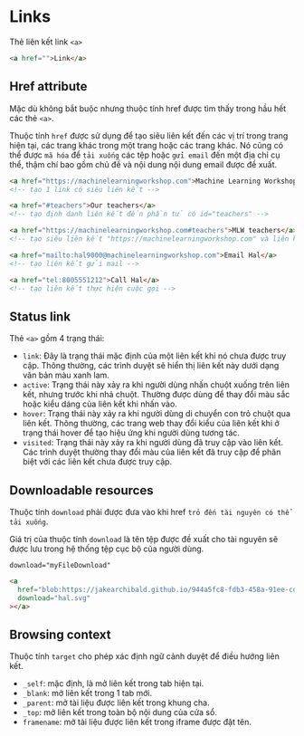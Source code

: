 # Links

Thẻ liên kết link `<a>`

```html title="Example"
<a href="">Link</a>
```

## Href attribute

Mặc dù không bắt buộc nhưng thuộc tính href được tìm thấy trong hầu hết các thẻ `<a>`.

Thuộc tính `href` được sử dụng để tạo siêu liên kết đến các vị trí trong trang hiện tại, các trang khác trong một trang hoặc các trang khác. Nó cũng có thể được `mã hóa` để `tải xuống` các tệp hoặc `gửi email` đến một địa chỉ cụ thể, thậm chí bao gồm chủ đề và nội dung nội dung email được đề xuất.

```html title="Example"
<a href="https://machinelearningworkshop.com">Machine Learning Workshop</a>
<!-- tạo 1 link có siêu liên kết -->

<a href="#teachers">Our teachers</a>
<!-- tạo định danh liên kết đến phần tử có id="teachers" -->

<a href="https://machinelearningworkshop.com#teachers">MLW teachers</a>
<!-- tạo siêu liên kết "https://machinelearningworkshop.com" và liên kết đến phần tử có id="teachers" -->

<a href="mailto:hal9000@machinelearningworkshop.com">Email Hal</a>
<!-- tạo liên kết gửi mail -->

<a href="tel:8005551212">Call Hal</a>
<!-- tạo liên kết thực hiện cuộc gọi -->
```

## Status link

Thẻ `<a>` gồm 4 trạng thái:

- `link`: Đây là trạng thái mặc định của một liên kết khi nó chưa được truy cập. Thông thường, các trình duyệt sẽ hiển thị liên kết này dưới dạng văn bản màu xanh lam.
- `active`: Trạng thái này xảy ra khi người dùng nhấn chuột xuống trên liên kết, nhưng trước khi nhả chuột. Thường được dùng để thay đổi màu sắc hoặc kiểu dáng của liên kết khi nhấn vào.
- `hover`: Trạng thái này xảy ra khi người dùng di chuyển con trỏ chuột qua liên kết. Thông thường, các trang web thay đổi kiểu của liên kết khi ở trạng thái hover để tạo hiệu ứng khi người dùng tương tác.
- `visited`: Trạng thái này xảy ra khi người dùng đã truy cập vào liên kết. Các trình duyệt thường thay đổi màu của liên kết đã truy cập để phân biệt với các liên kết chưa được truy cập.

## Downloadable resources

Thuộc tính `download` phải được đưa vào khi href `trỏ đến tài nguyên có thể tải xuống`.

Giá trị của thuộc tính `download` là tên tệp được đề xuất cho tài nguyên sẽ được lưu trong hệ thống tệp cục bộ của người dùng.

`download="myFileDownload"`

```html title="Example"
<a
  href="blob:https://jakearchibald.github.io/944a5fc8-fdb3-458a-91ee-cdd5964b6646"
  download="hal.svg"
></a>
```

## Browsing context

Thuộc tính `target` cho phép xác định ngữ cảnh duyệt để điều hướng liên kết.

- `_self`: mặc định, là mở liên kết trong tab hiện tại.
- `_blank`: mở liên kết trong 1 tab mới.
- `_parent`: mở tài liệu được liên kết trong khung cha.
- `_top`: mở liên kết trong toàn bộ nội dung của cửa sổ.
- `framename`: mở tài liệu được liên kết trong iframe được đặt tên.
